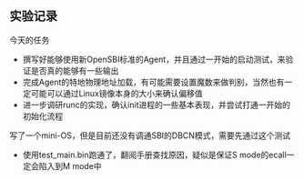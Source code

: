## 实验记录
今天的任务
- 撰写好能够使用新OpenSBI标准的Agent，并且通过一开始的启动测试，来验证是否真的能够有一些输出
- 完成Agent的特地物理地址加载，有可能需要设置魔数来做判别，当然也有一定可能可以通过Linux镜像本身的大小来确认偏移值
- 进一步调研runc的实现，确认init进程的一些基本表现，并尝试打通一开始的初始化流程

写了一个mini-OS，但是目前还没有调通SBI的DBCN模式，需要先通过这个测试
- 使用test_main.bin跑通了，翻阅手册查找原因，疑似是保证S mode的ecall一定会陷入到M mode中